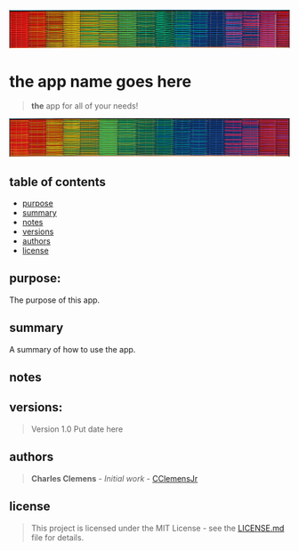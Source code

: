 ![alt text](https://github.com/clothing-color-coordinator/API/blob/master/assets/colorBar1.PNG "Colors")

# the app name goes here
> **the** app for all of your needs!

![alt text](https://github.com/clothing-color-coordinator/API/blob/master/assets/colorBar2.PNG "Colors")

## table of contents
* [purpose](#purpose)
* [summary](#summary)
* [notes](#notes)
* [versions](#versions)
* [authors](#authors)
* [license](#license)



## purpose:
The purpose of this app.

## summary
A summary of how to use the app.

## notes


## versions:
> Version 1.0  Put date here

## authors
> **Charles Clemens** - *Initial work* - [CClemensJr](https://github.com/CClemensJr)

## license
> This project is licensed under the MIT License - see the [LICENSE.md](LICENSE.md) file for details.
